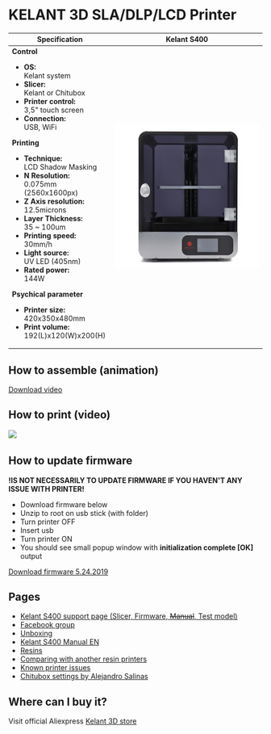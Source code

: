 # KELANT 3D SLA/DLP/LCD Printer

Specification | Kelant S400
-- | --
**Control** <ul><li>**OS:** <br> Kelant system</li><li>**Slicer:** <br> Kelant or Chitubox</li><li>**Printer control:** <br> 3,5" touch screen</li><li>**Connection:** <br> USB, WiFi</li></ul> **Printing** <ul><li>**Technique:** <br> LCD Shadow Masking</li><li>**N Resolution:** <br> 0.075mm (2560x1600px)</li><li>**Z Axis resolution:** <br> 12.5microns</li><li>**Layer Thickness:** <br> 35 ~ 100um</li><li>**Printing speed:** <br> 30mm/h</li><li>**Light source:** <br> UV LED (405nm)</li><li>**Rated power:** <br> 144W</li></ul> **Psychical parameter** <ul><li>**Printer size:** <br> 420x350x480mm</li><li>**Print volume:** <br> 192(L)x120(W)x200(H)</li></ul>  | ![](https://github.com/Kelant3D/Kelant-S400/blob/master/web/kelant3d.jpg)

## How to assemble (animation)
[Download video](https://github.com/Kelant3D/Kelant-S400/blob/master/web/video/s400-assemble.mp4)

## How to print (video)
[![](https://img.youtube.com/vi/tZRK0-5ZPNM/maxresdefault.jpg)](https://www.youtube.com/watch?v=tZRK0-5ZPNM)

## How to update firmware
**!IS NOT NECESSARILY TO UPDATE FIRMWARE IF YOU HAVEN'T ANY ISSUE WITH PRINTER!**
* Download firmware below
* Unzip to root on usb stick (with folder)
* Turn printer OFF
* Insert usb
* Turn printer ON
* You should see small popup window with **initialization complete [OK]** output

[Download firmware 5.24.2019](https://github.com/Kelant3D/Kelant-S400/blob/master/web/firmwares/Kelant_S400_Firmware_5.24.2019.zip)

## Pages
* [Kelant S400 support page (Slicer, Firmware, ~~Manual~~, Test model)](http://www.kelandi.cn/d200zl)
* [Facebook group](https://www.facebook.com/groups/1014915198707429/)
* [Unboxing](https://github.com/Kelant3D/Kelant-S400/blob/master/docs/unboxing.md)
* [Kelant S400 Manual EN](https://github.com/Kelant3D/Kelant-S400/blob/master/web/manuals/Kelant-Combat-S400-Manual.pdf)
* [Resins](https://github.com/Kelant3D/Kelant-S400/blob/master/docs/resin.md)
* [Comparing with another resin printers](https://github.com/Kelant3D/Kelant-S400/blob/master/docs/comparing.md)
* [Known printer issues](https://github.com/Kelant3D/Kelant-S400/blob/master/docs/known-issues.md)
* [Chitubox settings by Alejandro Salinas](https://github.com/loneacoustic/kelants400)

## Where can I buy it?
Visit official Aliexpress [Kelant 3D store](https://kelant.aliexpress.com/store/4503053)
